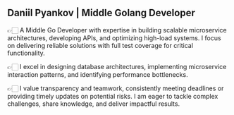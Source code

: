 ## Daniil Pyankov | Middle Golang Developer

👉🏻 A Middle Go Developer with expertise in building scalable microservice architectures, developing APIs, and optimizing high-load systems. I focus on delivering reliable solutions with full test coverage for critical functionality.

👉🏻 I excel in designing database architectures, implementing microservice interaction patterns, and identifying performance bottlenecks. 

👉🏻 I value transparency and teamwork, consistently meeting deadlines or providing timely updates on potential risks. I am eager to tackle complex challenges, share knowledge, and deliver impactful results. 
